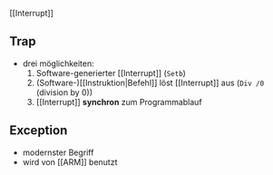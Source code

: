 [[Interrupt]]

## Trap
- drei möglichkeiten:
	1. Software-generierter [[Interrupt]] (`Setb`)
	2. (Software-)[[Instruktion|Befehl]] löst [[Interrupt]] aus (`Div /0` (division by $0$))
	3. [[Interrupt]] **synchron** zum Programmablauf

## Exception
- modernster Begriff
- wird von [[ARM]] benutzt